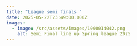 ```yaml
---
title: "League semi finals "
date: 2025-05-22T23:49:00.000Z
images:
  - image: /src/assets/images/1000014042.png
    alt: Semi Final line up Spring league 2025
---
```

